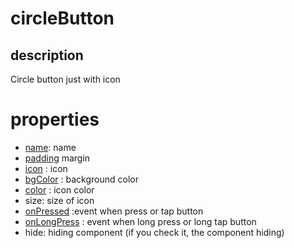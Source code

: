 # circleButton 

## description

Circle button just with icon

# properties

-  [name](/properties/name.md): name
- [padding](/properties/padding.md) margin
- [icon](/properties/icon.md) : icon
- [bgColor](/properties/color.md) : background color
- [color](/properties/color.md) : icon color
- size: size of icon
- [onPressed](/events.md) :event when press or tap button
- [onLongPress](/events.md) : event when long press or long tap button
- hide: hiding component (if you check it, the component hiding)